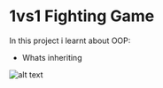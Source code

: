 # 1vs1 Fighting Game

In this project i learnt about OOP:
+ Whats inheriting 

![alt text](https://s8.gifyu.com/images/ezgif.com-gif-maker5285648ab0cb7dfd.gif)
